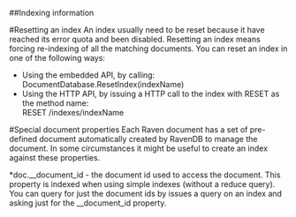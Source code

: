 ##Indexing information

#Resetting an index
An index usually need to be reset because it have reached its error quota and been disabled. Resetting an index means forcing re-indexing of all the matching documents. You can reset an index in one of the following ways:

* Using the embedded API, by calling: DocumentDatabase.ResetIndex(indexName)
* Using the HTTP API, by issuing a HTTP call to the index with RESET as the method name:  
    RESET /indexes/indexName

#Special document properties
Each Raven document has a set of pre-defined document automatically created by RavenDB to manage the document. In some circumstances it might be useful to create an index against these properties.

*doc.__document_id - the document id used to access the document. This property is indexed when using simple indexes (without a reduce query). You can query for just the document ids by issues a query on an index and asking just for the __document_id property.